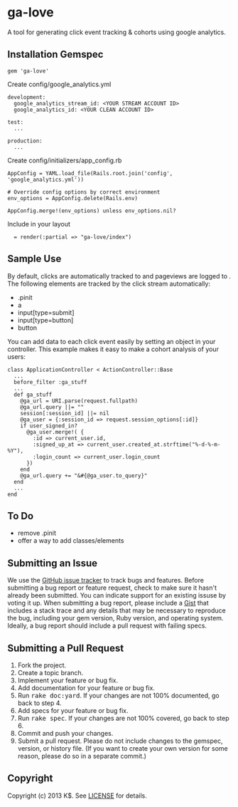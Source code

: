 ga-love
====================
A tool for generating click event tracking & cohorts using google analytics.


Installation Gemspec
------------
	gem 'ga-love'
	
Create config/google_analytics.yml

    development:
      google_analytics_stream_id: <YOUR STREAM ACCOUNT ID>
      google_analytics_id: <YOUR CLEAN ACCOUNT ID>
    
    test:
      ...
  
    production:
      ...

Create config/initializers/app_config.rb

    AppConfig = YAML.load_file(Rails.root.join('config', 'google_analytics.yml'))

    # Override config options by correct environment
    env_options = AppConfig.delete(Rails.env)

    AppConfig.merge!(env_options) unless env_options.nil?

Include in your layout

      = render(:partial => "ga-love/index")

Sample Use
------------------
By default, clicks are automatically tracked to <YOUR STREAM ACCOUNT> and pageviews are logged to <YOUR CLEAN ACCOUNT>. The following
elements are tracked by the click stream automatically:

  * .pinit
  * a
  * input[type=submit]
  * input[type=button] 
  * button

You can add data to each click event easily by setting an object in your controller. This example makes it easy to make a cohort analysis of your users:

    class ApplicationController < ActionController::Base
      ...
      before_filter :ga_stuff
      ...
      def ga_stuff
        @ga_url = URI.parse(request.fullpath)
        @ga_url.query ||= ""
        session[:session_id] ||= nil
        @ga_user = {:session_id => request.session_options[:id]}
        if user_signed_in?
          @ga_user.merge!( {
            :id => current_user.id,
            :signed_up_at => current_user.created_at.strftime("%-d-%-m-%Y"),
            :login_count => current_user.login_count
          })
        end
        @ga_url.query += "&#{@ga_user.to_query}"    
      end
      ...
    end

To Do
------------------

  * remove .pinit
  * offer a way to add classes/elements


Submitting an Issue
-------------------
We use the [GitHub issue tracker](http://github.com/kdmny/ga-love/issues) to track bugs and
features. Before submitting a bug report or feature request, check to make sure it hasn't already
been submitted. You can indicate support for an existing issuse by voting it up. When submitting a
bug report, please include a [Gist](http://gist.github.com/) that includes a stack trace and any
details that may be necessary to reproduce the bug, including your gem version, Ruby version, and
operating system. Ideally, a bug report should include a pull request with failing specs.


Submitting a Pull Request
-------------------------
1. Fork the project.
2. Create a topic branch.
3. Implement your feature or bug fix.
4. Add documentation for your feature or bug fix.
5. Run <tt>rake doc:yard</tt>. If your changes are not 100% documented, go back to step 4.
6. Add specs for your feature or bug fix.
7. Run <tt>rake spec</tt>. If your changes are not 100% covered, go back to step 6.
8. Commit and push your changes.
9. Submit a pull request. Please do not include changes to the gemspec, version, or history file. (If you want to create your own version for some reason, please do so in a separate commit.)


Copyright
---------
Copyright (c) 2013 K$.
See [LICENSE](https://github.com/kdmny/ga-love/blob/master/LICENSE.md) for details.
